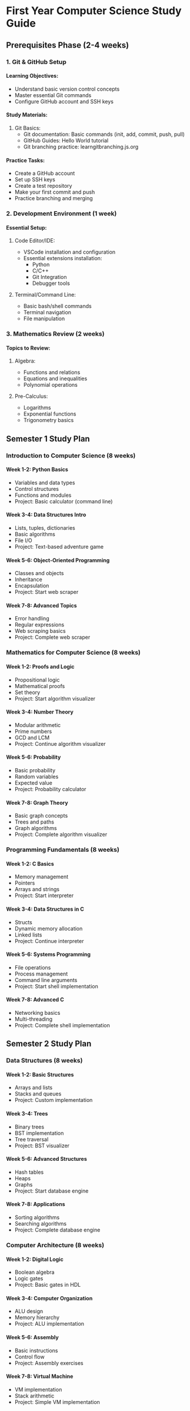 # First Year Computer Science Study Guide

## Prerequisites Phase (2-4 weeks)

### 1. Git & GitHub Setup
#### Learning Objectives:
- Understand basic version control concepts
- Master essential Git commands
- Configure GitHub account and SSH keys

#### Study Materials:
1. Git Basics:
    - Git documentation: Basic commands (init, add, commit, push, pull)
    - GitHub Guides: Hello World tutorial
    - Git branching practice: learngitbranching.js.org

#### Practice Tasks:
- Create a GitHub account
- Set up SSH keys
- Create a test repository
- Make your first commit and push
- Practice branching and merging

### 2. Development Environment (1 week)
#### Essential Setup:
1. Code Editor/IDE:
    - VSCode installation and configuration
    - Essential extensions installation:
        - Python
        - C/C++
        - Git Integration
        - Debugger tools

2. Terminal/Command Line:
    - Basic bash/shell commands
    - Terminal navigation
    - File manipulation

### 3. Mathematics Review (2 weeks)
#### Topics to Review:
1. Algebra:
    - Functions and relations
    - Equations and inequalities
    - Polynomial operations

2. Pre-Calculus:
    - Logarithms
    - Exponential functions
    - Trigonometry basics

## Semester 1 Study Plan

### Introduction to Computer Science (8 weeks)
#### Week 1-2: Python Basics
- Variables and data types
- Control structures
- Functions and modules
- Project: Basic calculator (command line)

#### Week 3-4: Data Structures Intro
- Lists, tuples, dictionaries
- Basic algorithms
- File I/O
- Project: Text-based adventure game

#### Week 5-6: Object-Oriented Programming
- Classes and objects
- Inheritance
- Encapsulation
- Project: Start web scraper

#### Week 7-8: Advanced Topics
- Error handling
- Regular expressions
- Web scraping basics
- Project: Complete web scraper

### Mathematics for Computer Science (8 weeks)
#### Week 1-2: Proofs and Logic
- Propositional logic
- Mathematical proofs
- Set theory
- Project: Start algorithm visualizer

#### Week 3-4: Number Theory
- Modular arithmetic
- Prime numbers
- GCD and LCM
- Project: Continue algorithm visualizer

#### Week 5-6: Probability
- Basic probability
- Random variables
- Expected value
- Project: Probability calculator

#### Week 7-8: Graph Theory
- Basic graph concepts
- Trees and paths
- Graph algorithms
- Project: Complete algorithm visualizer

### Programming Fundamentals (8 weeks)
#### Week 1-2: C Basics
- Memory management
- Pointers
- Arrays and strings
- Project: Start interpreter

#### Week 3-4: Data Structures in C
- Structs
- Dynamic memory allocation
- Linked lists
- Project: Continue interpreter

#### Week 5-6: Systems Programming
- File operations
- Process management
- Command line arguments
- Project: Start shell implementation

#### Week 7-8: Advanced C
- Networking basics
- Multi-threading
- Project: Complete shell implementation

## Semester 2 Study Plan

### Data Structures (8 weeks)
#### Week 1-2: Basic Structures
- Arrays and lists
- Stacks and queues
- Project: Custom implementation

#### Week 3-4: Trees
- Binary trees
- BST implementation
- Tree traversal
- Project: BST visualizer

#### Week 5-6: Advanced Structures
- Hash tables
- Heaps
- Graphs
- Project: Start database engine

#### Week 7-8: Applications
- Sorting algorithms
- Searching algorithms
- Project: Complete database engine

### Computer Architecture (8 weeks)
#### Week 1-2: Digital Logic
- Boolean algebra
- Logic gates
- Project: Basic gates in HDL

#### Week 3-4: Computer Organization
- ALU design
- Memory hierarchy
- Project: ALU implementation

#### Week 5-6: Assembly
- Basic instructions
- Control flow
- Project: Assembly exercises

#### Week 7-8: Virtual Machine
- VM implementation
- Stack arithmetic
- Project: Simple VM implementation